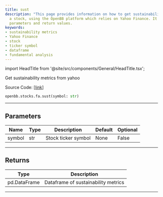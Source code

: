 ```yaml
---
title: sust
description: "This page provides information on how to get sustainability metrics for"
  a stock, using the OpenBB platform which relies on Yahoo Finance. It includes necessary
  parameters and return values.
keywords:
- sustainability metrics
- Yahoo Finance
- stock
- ticker symbol
- dataframe
- fundamental analysis
---
```


import HeadTitle from '@site/src/components/General/HeadTitle.tsx';

<HeadTitle title="stocks.fa.sust - Reference | OpenBB SDK Docs" />

Get sustainability metrics from yahoo

Source Code: [[link](https://github.com/OpenBB-finance/OpenBBTerminal/tree/main/openbb_terminal/stocks/fundamental_analysis/yahoo_finance_model.py#L138)]

```python
openbb.stocks.fa.sust(symbol: str)
```

---

## Parameters

| Name | Type | Description | Default | Optional |
| ---- | ---- | ----------- | ------- | -------- |
| symbol | str | Stock ticker symbol | None | False |


---

## Returns

| Type | Description |
| ---- | ----------- |
| pd.DataFrame | Dataframe of sustainability metrics |
---

